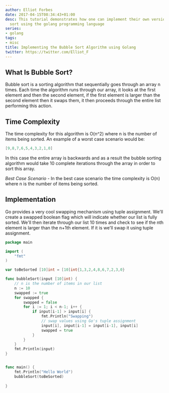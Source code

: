 ```yaml
---
author: Elliot Forbes
date: 2017-04-15T08:34:43+01:00
desc: This tutorial demonstrates how one can implement their own version of bubble
  sort using the golang programming language
series:
- golang
tags:
- misc
title: Implementing the Bubble Sort Algorithm using Golang
twitter: https://twitter.com/Elliot_F
---
```


## What Is Bubble Sort?

Bubble sort is a sorting algorithm that sequentially goes through an array n times. Each time the algorithm runs through our array, it looks at the first element and then the second element, if the first element is larger than the second element then it swaps them, it then proceeds through the entire list performing this action.

## Time Complexity

The time complexity for this algorithm is O(n^2) where n is the number of items being sorted. An example of a worst case scenario would be:

```go
[9,8,7,6,5,4,3,2,1,0]
```

In this case the entire array is backwards and as a result the bubble sorting algorithm would take 10 complete iterations through the array in order to sort this array.

*Best Case Scenario* - In the best case scenario the time complexity is O(n) where n is the number of items being sorted.

## Implementation

Go provides a very cool swapping mechanism using tuple assignment. We'll create a swapped boolean flag which will indicate whether our list is fully sorted. We'll then iterate through our list 10 times and check to see if the nth element is larger than the n+1th element. If it is we'll swap it using tuple assignment.

```go
package main

import (
    "fmt"
)

var toBeSorted [10]int = [10]int{1,3,2,4,8,6,7,2,3,0}

func bubbleSort(input [10]int) {
    // n is the number of items in our list
    n := 10
    swapped := true
    for swapped {
        swapped = false
        for i := 1; i < n-1; i++ {
            if input[i-1] > input[i] {
                fmt.Println("Swapping")
                // swap values using Go's tuple assignment
                input[i], input[i-1] = input[i-1], input[i]
                swapped = true
            }
        }
    }
    fmt.Println(input)
}


func main() {
    fmt.Println("Hello World")
    bubbleSort(toBeSorted)
    
}
```